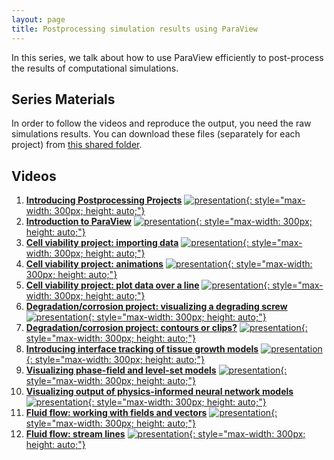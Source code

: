 ```yaml
---
layout: page
title: Postprocessing simulation results using ParaView
---
```


In this series, we talk about how to use ParaView efficiently to post-process the results of computational simulations.

## Series Materials

In order to follow the videos and reproduce the output, you need the raw simulations results. You can download these files (separately for each project) from [this shared folder](https://drive.google.com/drive/folders/1emHuLLkXBkJoCii_4obBy9PNRlK7n1Vq?usp=sharing).

## Videos

1. [**Introducing Postprocessing Projects**](https://www.youtube.com/watch?v=AFkeKoq4SXo)
[![presentation](http://img.youtube.com/vi/AFkeKoq4SXo/0.jpg){: style="max-width: 300px; height: auto;"}](https://www.youtube.com/watch?v=AFkeKoq4SXo)
2. [**Introduction to ParaView**](https://www.youtube.com/watch?v=1HiTOdO_bus)
[![presentation](http://img.youtube.com/vi/1HiTOdO_bus/0.jpg){: style="max-width: 300px; height: auto;"}](https://www.youtube.com/watch?v=1HiTOdO_bus)
3. [**Cell viability project: importing data**](https://www.youtube.com/watch?v=4AGbfs9vFSQ)
[![presentation](http://img.youtube.com/vi/4AGbfs9vFSQ/0.jpg){: style="max-width: 300px; height: auto;"}](https://www.youtube.com/watch?v=4AGbfs9vFSQ)
4. [**Cell viability project: animations**](https://www.youtube.com/watch?v=1QbcKxrAaKQ)
[![presentation](http://img.youtube.com/vi/1QbcKxrAaKQ/0.jpg){: style="max-width: 300px; height: auto;"}](https://www.youtube.com/watch?v=1QbcKxrAaKQ)
5. [**Cell viability project: plot data over a line**](https://www.youtube.com/watch?v=tGi-jk2UE2U)
[![presentation](http://img.youtube.com/vi/tGi-jk2UE2U/0.jpg){: style="max-width: 300px; height: auto;"}](https://www.youtube.com/watch?v=tGi-jk2UE2U)
6. [**Degradation/corrosion project: visualizing a degrading screw**](https://www.youtube.com/watch?v=yeBPGwP3L80)
[![presentation](http://img.youtube.com/vi/yeBPGwP3L80/0.jpg){: style="max-width: 300px; height: auto;"}](https://www.youtube.com/watch?v=yeBPGwP3L80)
7. [**Degradation/corrosion project: contours or clips?**](https://www.youtube.com/watch?v=Sz-eBML2pxs)
[![presentation](http://img.youtube.com/vi/Sz-eBML2pxs/0.jpg){: style="max-width: 300px; height: auto;"}](https://www.youtube.com/watch?v=Sz-eBML2pxs)
8. [**Introducing interface tracking of tissue growth models**](https://www.youtube.com/watch?v=cA6W_0ptpl8)
[![presentation](http://img.youtube.com/vi/cA6W_0ptpl8/0.jpg){: style="max-width: 300px; height: auto;"}](https://www.youtube.com/watch?v=cA6W_0ptpl8)
9. [**Visualizing phase-field and level-set models**](https://www.youtube.com/watch?v=keWy6WVHwmg)
[![presentation](http://img.youtube.com/vi/keWy6WVHwmg/0.jpg){: style="max-width: 300px; height: auto;"}](https://www.youtube.com/watch?v=keWy6WVHwmg)
10. [**Visualizing output of physics-informed neural network models**](https://www.youtube.com/watch?v=hmKzRLc8N34)
[![presentation](http://img.youtube.com/vi/hmKzRLc8N34/0.jpg){: style="max-width: 300px; height: auto;"}](https://www.youtube.com/watch?v=hmKzRLc8N34)
11. [**Fluid flow: working with fields and vectors**](https://www.youtube.com/watch?v=CByh84hOslU)
[![presentation](http://img.youtube.com/vi/CByh84hOslU/0.jpg){: style="max-width: 300px; height: auto;"}](https://www.youtube.com/watch?v=CByh84hOslU)
12. [**Fluid flow: stream lines**](https://www.youtube.com/watch?v=Xzwe94bvGJI)
[![presentation](http://img.youtube.com/vi/Xzwe94bvGJI/0.jpg){: style="max-width: 300px; height: auto;"}](https://www.youtube.com/watch?v=Xzwe94bvGJI)
